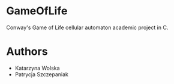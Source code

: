 # GameOfLife

Conway's Game of Life cellular automaton academic project in C.

# Authors

* Katarzyna Wolska
* Patrycja Szczepaniak


